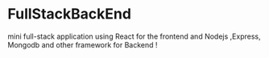 # FullStackBackEnd
mini full-stack application using React for the frontend and Nodejs ,Express, Mongodb and other framework for Backend !
